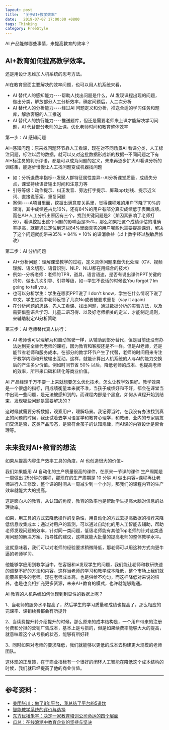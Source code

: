 ```yaml
---
layout: post
title:  "关于AI+教学效率"
date:   2019-07-07 17:00:00 +0800
tags: Thinking
category: FreeStyle
---
```


AI 产品能做哪些事情，来提高教育的效率？


## AI+教育如何提高教学效率。


还是用设计思维加人机系统的思考方法。


AI在教育里面主要解决的效率问题，也可以用人机系统来看，

- AI 替代人的感知能力----帮助人找出问题是什么，AI 发现课程出现的问题，做出分类，解放部分人工分析效率，确定问题后，人二次分析
- AI 替代人的分析能力----经过AI 问题定义和分析，推送合适的学习任务和题库，解放客服的人工推送
- AI 替代人的执行能力----推送题库，但还是需要老师来上课才能解决学习问题，AI 代替部分老师的上课，优化老师时间和教育整体效率

第一步：AI 感知问题

AI+感知问题：原来找问题环节靠人工看课，现在对不同场景AI 看课分类，人工标注问题，标注以后的数据，就可以又对这批数据形成新的数据--不同问题之下有AI+标注员的判断评语，都是可以成为问题的定义，未来再逐步扩大AI看课分析的训练集，能逐步慢慢让人工找问题变成机器找问题

- 如：分析退费率指标--发现人群特征属性差异--AI分析课堂质量，成绩失分点，课堂持续语音输出时间和注意力等
- 引导等级：动作提示、纠正发音、旁边打字提示、屏幕ppt划线、提示近义词、直接说答案、重复问题
- 案例----A项目里面，挖掘出满意度关系里，觉得课程难的用户下降了10%的课消，其中成绩差占比16%，还有84%的用户有部分真实成绩低于表面成绩。而在AI+人工分析出原因有三个，找到关键问题是2（某因素影响了老师打分），看课挖掘出这个问题的影响面是35%，那么如果把这个成绩评估的准确率提高，就能通过定位到这些84%里面真实的用户哪些也需要提高课消，解决了这个问题就能带来35% * 84% * 10% 的课消收益（以上数字经过脱敏后修改）


第二步：AI 分析问题

- AI+分析问题：理解课堂教学的过程，定义具体问题来做优化处理（CV、视频理解、语义切割、语音识别、NLP、NLU都在用综合的技术）
- 例如--分析老师：老师的TPR，道具，语言语速，是否有说出课件PPT关键的词句、做出几次引导、引导等级，如--学生不说话的时候说You forgot？Im going to tell you，
- 也可以分析学生：学生在哪页PPT说了 I don't know，学生在什么情况下说了中文，学生过程中老师反馈了几次No或者被要求重复（say it again）
- 在分析问题的思路，先人工看课、找出问题，通过数据分析的实验方法，以及需要借鉴语言学习、儿童二语习得、以及好老师相关的定义，才能制定规则，来辅助制定AI分析策略

第三步：AI 老师替代真人执行：

- AI 老师也可以理解为和自动驾驶一样，从辅助到部分替代，但是目前还没有办法达到完全替代老师的课程，因为教育和客服还是不一样。但是AI老师，还是能节省老师和服务成本，在部分的教学环节产生了代替，老师的时间用来专注于教学内涵和开放输出互动。这样，就能计算出人机系统的人与AI的能力交换后的产生多少价值。例如时间节省 50% 以后，降低老师的成本、也提高老师的效率，所带来口碑和转化等商业价值。



AI 产品经理千万不要一上来就想要怎么优化技术，怎么让教学效果好。教学效果是一个很虚的指标，用成绩衡量本来就不准，当孩子成绩好和不好，都会在课堂当中出现一些问题，是无法被感知到的。而课程内部是个黑盒，如何从课程开始到结束，发现哪些问题是需要解决的？

这时候就需要分析数据，观察用户，理解场景。我记得当时，在我没有办法找到真正的问题的时候，我还试着去学习语言学和教育心理学，和教研、业内的专家朋友们交流是否，这类产品形态，是否符合孩子的认知规律，而AI课的内容设计是否合理等。



## 未来我对AI+教育的想法

如果从提高内容生产效率工具的角度，AI 也创造很大的价值~

我们如果能用 AI 自动化的生产质量很高的课件，在原来一节课的课件 生产周期是一周做出 25分钟的课程，那现在的生产周期是 10 分钟 AI 做出内容+课程再让老师进行人工修改，整个课的时间从一周减少到一个小时，那我们的课程内容的生产效率就能大大的提高。


这是面向人的教育，从认知的角度，教育的效率也是帮助学生提高大脑对信息的处理效率。


如果，用工具的方式去降低操作的复杂性，用自动化的方式去提高数据的推荐来降低信息收集成本；通过对用户的监测，可以通过自动化的用人工智能去辅助，帮助老师发现问题的效率，针对同一类问题，低级老师能有其他Top老师的针对这类通用问题的解决方案、指导性的建议，这样就能大批量的提高老师的整体教学水平。

这就意味着，我们可以对老师的经验要求稍微降低，那老师可以用这种方式向更牛逼的老师学习。

他能够学应用到教学当中，在客服和ai发现学生的问题，我们能让老师和教研快速的调整不好的方法和内容。这样当老师的学习和教学成本降低，整个市场上我们就能覆盖更多的老师。现在老师成本高，也是供给不均匀，而这样降低对来说的培养，也是也变相扩充更多资源，未来AI+教育的模式，也许就能够跑通。

AI 教育的人机系统如何体现到到显性的数据上呢？

1、当老师的服务水平提高了，然后学生的学习质量和成绩也提高了，那么相应的完课率、课销续费都会有所提升

2、当续费提升转介绍提升的时候，那么原来的成本结构是，一个用户带来的注册付费和分担的营销广告成本，基本上是亏损的，但是如果续费率能够大大的提高，就意味着这个从亏损的状态，能够有所好转

3、同时如果对老师的要求降低，我们就能够以更低的成本去构建更大规模的老师团队。

这体现的正反馈，在于商业指标有一个很好的闭环人工智能在降低这个成本结构的时候，我们就已经提高了他的商业价值。


---

## 参考资料：

* [美团张川：做了8年平台，我总结了平台的5道坎](https://mp.weixin.qq.com/s/3M58Ise7K9ou7tdX84sZCw)
* [智能教学系统的评价与选择](https://mp.weixin.qq.com/s?__biz=MzA4ODc1NDU2MQ==&mid=2650808020&idx=1&sn=7fe590e655958e868bf95ebb5eb9b97a&chksm=8bd1ee3abca6672c8fb2a599a75d1ba10c500040f02faf99e69b23b67744614697119a20ce22&mpshare=1&scene=1&srcid=&key=f0b3b85af89c30e9921ffe74cc66e248b2d4c5d17bd6160a8fcde92c809101b599b617deb0a64848f0622fd67dd587030795bcc614bcadbb036f3896bc134a2fc9a3081eff773bca809888780eea252f&ascene=0&uin=OTYyNDg4NjIx&devicetype=iMac+MacBookPro14%2C1+OSX+OSX+10.12.5+build(16F2073)&version=12020810&nettype=WIFI&lang=zh_CN&fontScale=100&pass_ticket=uwzbW8YtZZ9IqAVvp%2BaIENn5UFu40GsJzPEA%2FjsUXxdxqlLhSiiuYsJtpaIUIBsB)
* [东方优播朱宇：决定一家教育培训公司命运的四个层面](https://mp.weixin.qq.com/s?__biz=MzI5NzUwODY3Mw==&mid=2247487062&idx=1&sn=537cf00b26e03959e7462b81d29f6bb9&chksm=ecb54478dbc2cd6e6df9dec83043b87f5ddca117b6f29e8078511fd2da9c944a6241f5bd2ef7&mpshare=1&scene=1&srcid=&sharer_sharetime=1566218652179&sharer_shareid=d868f520adb4aaa159c339a52df7e449&key=bdee74c1b0f27c22c0ed9e832c34592f4204395e881468507bf50139a426292b027447d5a1f95a84e8915b8986971b5459f7fa4b7a26a20c80168b44f61feff353ff4723b90c4d06628777e6df2f23be&ascene=0&uin=OTYyNDg4NjIx&devicetype=iMac+MacBookPro14%2C1+OSX+OSX+10.12.5+build(16F2073)&version=12020810&nettype=WIFI&lang=zh_CN&fontScale=100&pass_ticket=uwzbW8YtZZ9IqAVvp%2BaIENn5UFu40GsJzPEA%2FjsUXxdxqlLhSiiuYsJtpaIUIBsB)
* [瓜总：在线浪潮中教育企业的坚持与坚决](https://mp.weixin.qq.com/s?__biz=MzI5NzUwODY3Mw==&mid=2247487078&idx=1&sn=2f3ee7363320a65e710921284ce94714&chksm=ecb54448dbc2cd5ef47e39be1430996db80168a5437a2d06b9b1d391bfb9d50609c832342be5&mpshare=1&scene=1&srcid=&sharer_sharetime=1566218684935&sharer_shareid=d868f520adb4aaa159c339a52df7e449&key=dbccd66df1a865f21452951f98a514dec71a4a0decff743c89640a6dded736cc5a0b631459af07b17582eb112663a8728714c88fedb8848fb4d27c0eb42cd509ae09fe7901d1216ee9c0f521b72539e0&ascene=0&uin=OTYyNDg4NjIx&devicetype=iMac+MacBookPro14%2C1+OSX+OSX+10.12.5+build(16F2073)&version=12020810&nettype=WIFI&lang=zh_CN&fontScale=100&pass_ticket=uwzbW8YtZZ9IqAVvp%2BaIENn5UFu40GsJzPEA%2FjsUXxdxqlLhSiiuYsJtpaIUIBsB)
